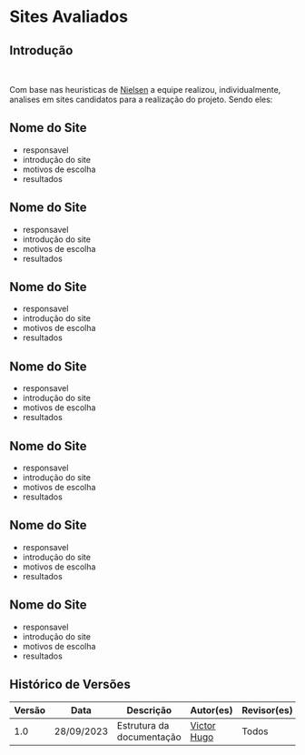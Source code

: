 # Sites Avaliados

## Introdução

<p style="text-align: justify;">&emsp;&emsp;</p> Com base nas heuristicas de <a href="##">Nielsen</a> a equipe realizou, individualmente, analises em sites candidatos para a realização do projeto. Sendo eles: 

## Nome do Site 
- responsavel 
- introdução do site
- motivos de escolha 
- resultados

## Nome do Site 
- responsavel 
- introdução do site
- motivos de escolha 
- resultados

## Nome do Site 
- responsavel 
- introdução do site
- motivos de escolha 
- resultados

## Nome do Site 
- responsavel 
- introdução do site
- motivos de escolha 
- resultados

## Nome do Site 
- responsavel 
- introdução do site
- motivos de escolha 
- resultados

## Nome do Site 
- responsavel 
- introdução do site
- motivos de escolha 
- resultados

## Nome do Site 
- responsavel 
- introdução do site
- motivos de escolha 
- resultados

## Histórico de Versões

| Versão | Data       | Descrição                         | Autor(es)                                       | Revisor(es) |
| ------ | ---------- | --------------------------------- | ----------------------------------------------- | ----------- |
| 1.0    | 28/09/2023 | Estrutura da documentação         | [Victor Hugo](https://github.com/ViictorHugoo)  | Todos       |
